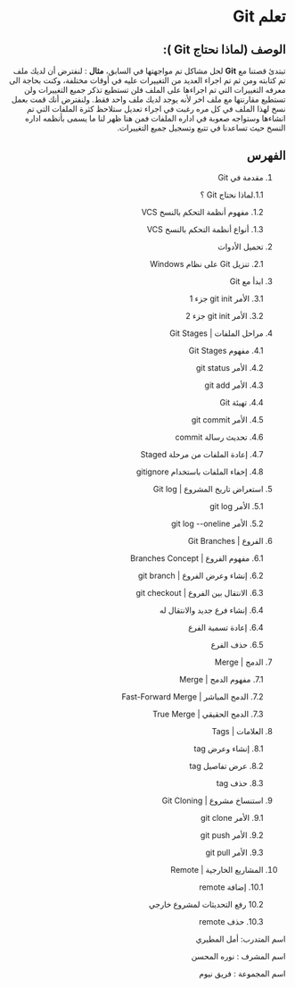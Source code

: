 <div dir=rtl>

#  تعلم Git

##  الوصف (لماذا نحتاج Git  ):

تبتدئ قصتنا مع **Git** لحل مشاكل تم مواجهتها في السابق، **مثال**  : لنفترض أن لديك ملف تم كتابته ومن ثم تم اجراء العديد من التغييرات عليه في أوقات مختلفة، وكنت بحاجة الى معرفه التغييرات التي تم اجراءها على الملف فلن تستطيع تذكر جميع التغييرات ولن تستطيع مقارنتها مع ملف اخر لأنه يوجد لديك ملف واحد فقط. ولنفترض أنك قمت بعمل نسخ لهذا الملف في كل مره رغبت في اجراء تعديل ستلاحظ كثرة الملفات التي تم انشاءها وستواجه صعوبة في اداره الملفات فمن هنا ظهر لنا ما يسمى بأنظمه اداره النسخ حيث تساعدنا في تتبع وتسجيل جميع التغييرات.

## الفهرس

1. مقدمة في Git 

    1.1.لماذا نحتاج Git ؟ 

    1.2. مفهوم أنظمة التحكم بالنسخ VCS

    1.3. أنواع أنظمة التحكم بالنسخ VCS

2. تحميل الأدوات 

    2.1. تنزيل Git على نظام Windows

3. ابدأ مع Git 

    3.1. الأمر git init جزء 1
    
    3.2. الأمر git init جزء 2


4. مراحل الملفات | Git Stages 

    4.1. مفهوم Git Stages
    
    4.2. الأمر git status

    4.3. الأمر git add

    4.4. تهيئة Git

    4.5. الأمر git commit

    4.6. تحديث رسالة commit

    4.7. إعادة الملفات من مرحلة Staged

    4.8. إخفاء الملفات باستخدام gitignore

5. استعراض تاريخ المشروع | Git log 

    5.1. الأمر  git log

    5.2. الأمر git log --oneline


6. الفروع | Git Branches 

    6.1. مفهوم الفروع | Branches Concept

    6.2. إنشاء وعرض الفروع | git branch

    6.3. الانتقال بين الفروع | git checkout

    6.4. إنشاء فرع جديد والانتقال له

    6.4. إعادة تسمية الفرع

    6.5. حذف الفرع

7. الدمج | Merge 

    7.1. مفهوم الدمج | Merge

    7.2. الدمج المباشر | Fast-Forward Merge

    7.3. الدمج الحقيقي | True Merge

8. العلامات | Tags 

    8.1. إنشاء وعرض tag

    8.2. عرض تفاصيل tag

    8.3. حذف tag

9. استنساخ مشروع | Git Cloning 

    9.1. الأمر git clone

    9.2. الأمر git push

    9.3. الأمر git pull
10. المشاريع الخارجية | Remote 

    10.1. إضافة remote 

    10.2 رفع التحديثات لمشروع خارجي

    10.3. حذف remote

اسم المتدرب: أمل المطيري

اسم المشرف : نوره المحسن

اسم المجموعة : فريق نيوم



</div>